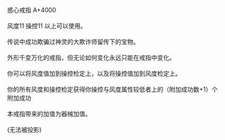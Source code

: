 <title>惑心戒指</title>
<meta name="GENERATOR" content="WinCHM">
<meta http-equiv="Content-Type" content="text/html; charset=gb2312">
<br>惑心戒指 A+4000
<br>
<br>风度11 操控11 以上可以使用。
<br>
<br>传说中成功欺骗过神灵的大欺诈师留传下的宝物。
<br>
<br>外形千变万化的戒指，但无论如何变化永远只能在戒指中变化。
<br>
<br>你可以将风度值加到操控检定上，以及将操控值加到风度检定上。
<br>
<br>你的所有风度和操控检定获得你操控与风度属性较低者上的（附加成功数+1）个附加成功
<br>
<br>本戒指带来的加值为器械加值。
<br>
<br>(无法被投影)
<br>